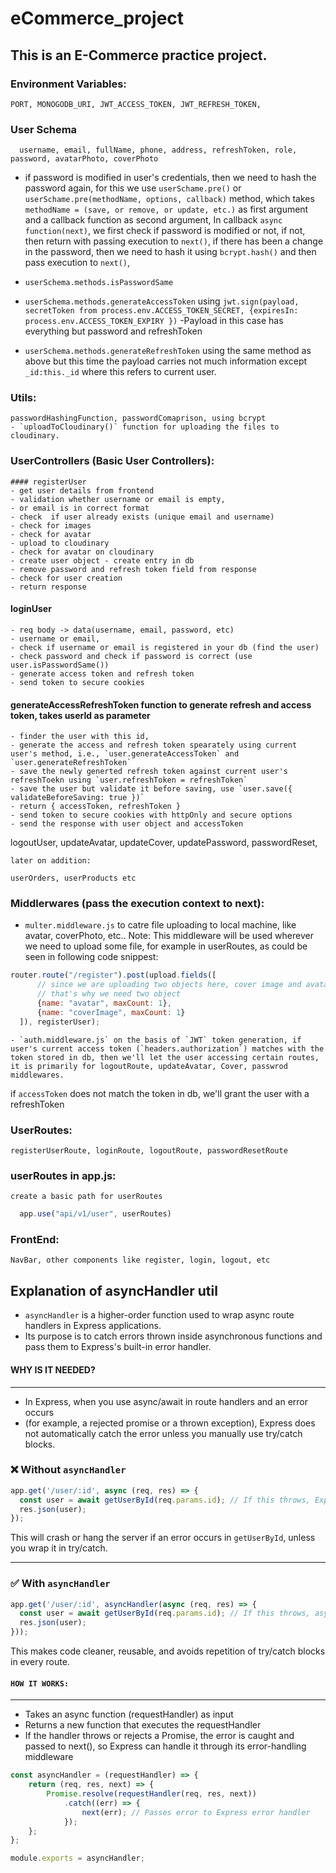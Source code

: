 # eCommerce_project

## This is an E-Commerce practice project.

### Environment Variables:
    PORT, MONOGODB_URI, JWT_ACCESS_TOKEN, JWT_REFRESH_TOKEN,

### User Schema
 	  username, email, fullName, phone, address, refreshToken, role, password, avatarPhoto, coverPhoto

* if password is modified in user's credentials, then we need to hash the password again, for this we use `userSchame.pre()` or `userSchame.pre(methodName, options, callback)` method, which takes `methodName = (save, or remove, or update, etc.)` as first argument and a callback function as second argument,
    In callback `async function(next)`, we first check if password is modified or not, if not, then return with passing execution to `next()`, if there has been a change in the password, then we need to hash it using `bcrypt.hash()` and then pass execution to `next()`,

* `userSchema.methods.isPasswordSame`
* `userSchema.methods.generateAccessToken` using `jwt.sign(payload, secretToken from process.env.ACCESS_TOKEN_SECRET, {expiresIn: process.env.ACCESS_TOKEN_EXPIRY })` -Payload in this case has everything but password and refreshToken
* `userSchema.methods.generateRefreshToken` using the same method as above but this time the payload carries not much information except `_id:this._id` where this refers to current user.

### Utils:
    passwordHashingFunction, passwordComaprison, using bcrypt
    - `uploadToCloudinary()` function for uploading the files to cloudinary.

### UserControllers (Basic User Controllers):
	#### registerUser
    - get user details from frontend
    - validation whether username or email is empty, 
    - or email is in correct format
    - check  if user already exists (unique email and username)
    - check for images
    - check for avatar
    - upload to cloudinary
    - check for avatar on cloudinary
    - create user object - create entry in db
    - remove password and refresh token field from response
    - check for user creation
    - return response
  
  #### loginUser
    - req body -> data(username, email, password, etc)
    - username or email,
    - check if username or email is registered in your db (find the user)
    - check password and check if password is correct (use user.isPasswordSame())
    - generate access token and refresh token
    - send token to secure cookies
  #### generateAccessRefreshToken function to generate refresh and access token, takes userId as parameter
    - finder the user with this id,
    - generate the access and refresh token spearately using current user's method, i.e., `user.generateAccessToken` and `user.generateRefreshToken`
    - save the newly generted refresh token against current user's refreshToekn using `user.refreshToken = refreshToken`
    - save the user but validate it before saving, use `user.save({ validateBeforeSaving: true })`
    - return { accessToken, refreshToken }
    - send token to secure cookies with httpOnly and secure options
    - send the response with user object and accessToken
  logoutUser, updateAvatar, updateCover, updatePassword, 	passwordReset, 

	later on addition:

	userOrders, userProducts etc

### Middlerwares (pass the execution context to next):
  - `multer.middleware.js` to catre file uploading to local machine, like avatar, coverPhoto, etc.. Note: This middleware will be used wherever we need to upload some file, for example in userRoutes, as could be seen in following code snippest:
  ```js
  router.route("/register").post(upload.fields([
        // since we are uploading two objects here, cover image and avatar
        // that's why we need two object
        {name: "avatar", maxCount: 1},
        {name: "coverImage", maxCount: 1}
    ]), registerUser);
  ```
	- `auth.middleware.js` on the basis of `JWT` token generation, if user's current access token (`headers.authorization`) matches with the token stored in db, then we'll let the user accessing certain routes, it is primarily for logoutRoute, updateAvatar, Cover, passwrod middlewares.

if `accessToken` does not match the token in db, we'll grant the user with a refreshToken

### UserRoutes:
	registerUserRoute, loginRoute, logoutRoute, passwordResetRoute

### userRoutes in app.js:
	create a basic path for userRoutes
  ``` js
	app.use("api/v1/user", userRoutes)
  ```

### FrontEnd:
    NavBar, other components like register, login, logout, etc

## Explanation of asyncHandler util

 * `asyncHandler` is a higher-order function used to wrap async route handlers in Express applications. 
 * Its purpose is to catch errors thrown inside  asynchronous functions and pass them to Express's built-in error handler.
 #### WHY IS IT NEEDED?
 ------------------
 * In Express, when you use async/await in route handlers and an error occurs 
 * (for example, a rejected promise or a thrown exception), Express does not automatically catch the error unless you manually use try/catch blocks.
 ### ❌ Without `asyncHandler`

```js
app.get('/user/:id', async (req, res) => {
  const user = await getUserById(req.params.id); // If this throws, Express won't catch it
  res.json(user);
});
```

This will crash or hang the server if an error occurs in `getUserById`, unless you wrap it in try/catch.

---

### ✅ With `asyncHandler`

```js
app.get('/user/:id', asyncHandler(async (req, res) => {
  const user = await getUserById(req.params.id); // If this throws, asyncHandler catches it
  res.json(user);
}));
```

This makes code cleaner, reusable, and avoids repetition of try/catch blocks in every route.

#### `HOW IT WORKS:`
--------------
- Takes an async function (requestHandler) as input
- Returns a new function that executes the requestHandler
- If the handler throws or rejects a Promise, the error is caught and passed to next(), so Express can handle it through its error-handling middleware
``` js
const asyncHandler = (requestHandler) => {
    return (req, res, next) => {
        Promise.resolve(requestHandler(req, res, next))
            .catch((err) => {
                next(err); // Passes error to Express error handler
            });
    };
};

module.exports = asyncHandler; 
```

